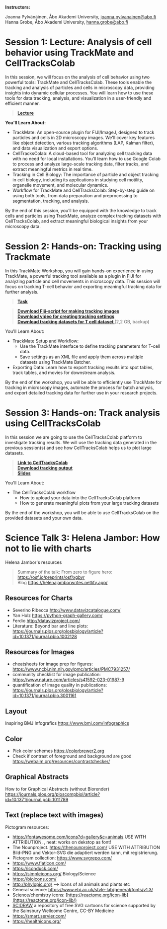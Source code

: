 **Instructors:**

Joanna Pylvänäinen, Åbo Akademi University, joanna.pylvanainen@abo.fi <br /> Hanna Grobe, Åbo Akademi University, hanna.grobe@abo.fi


# Session 1: Lecture: Analysis of cell behavior using TrackMate and CellTracksColab

In this session, we will focus on the analysis of cell behavior using two powerful tools: TrackMate and CellTracksColab. These tools enable the tracking and analysis of particles and cells in microscopy data, providing insights into dynamic cellular processes. You will learn how to use these tools for data tracking, analysis, and visualization in a user-friendly and efficient manner.

> **[Lecture](https://github.com/jpylvanainen/Image_analysis_course_24/blob/main/Presentations/Day4.1_Trackmate_lecture_2024.pdf)**

**You'll Learn About:**
- TrackMate: An open-source plugin for FIJI/ImageJ, designed to track particles and cells in 2D microscopy images. We'll cover key features like object detection, various tracking algorithms (LAP, Kalman filter), and data visualization and export options.
- CellTracksColab: A cloud-based tool for analyzing cell tracking data with no need for local installations. You’ll learn how to use Google Colab to process and analyze large-scale tracking data, filter tracks, and extract meaningful metrics in real time.
- Tracking in Cell Biology: The importance of particle and object tracking in cell biology, including its applications in studying cell motility, organelle movement, and molecular dynamics.
- Workflow for TrackMate and CellTracksColab: Step-by-step guide on using both tools, from data preparation and preprocessing to segmentation, tracking, and analysis.

By the end of this session, you’ll be equipped with the knowledge to track cells and particles using TrackMate, analyze complex tracking datasets with CellTracksColab, and extract meaningful biological insights from your microscopy data.

# Session 2: Hands-on: Tracking using Trackmate

In this TrackMate Workshop, you will gain hands-on experience in using TrackMate, a powerful tracking tool available as a plugin in FIJI for analyzing particle and cell movements in microscopy data. This session will focus on tracking T-cell behavior and exporting meaningful tracking data for further analysis.

> **[Task](https://github.com/jpylvanainen/Image_analysis_course_24/blob/main/Presentations/Day4.2_Trackmate_hands-on_2024.pdf)**

> **[Download Fiji-script for making tracking images](https://drive.google.com/file/d/1VMn8ehvezmtsUgmeqm7FkyQFAHm-UwyP/view?usp=drive_link)** <br />
> **[Download video for creating tracking settings](https://drive.google.com/file/d/1XM86ExLCPQM8se7heTI9SI_jNJcPR_-_/view?usp=drive_link)** <br />
> **[Download tracking datasets for T cell dataset ](https://drive.google.com/drive/folders/1QgwCfLysMCyodSnwkpVoGLC3e_Xr3x5J?usp=drive_link)** (2,2 GB, backup)

You'll Learn About:

- TrackMate Setup and Workflow:
  - Use the TrackMate interface to define tracking parameters for T-cell data.
  - Save settings as an XML file and apply them across multiple datasets using TrackMate Batcher.
- Exporting Data: Learn how to export tracking results into spot tables, track tables, and movies for downstream analysis.

By the end of the workshop, you will be able to efficiently use TrackMate for tracking in microscopy images, automate the process for batch analysis, and export detailed tracking data for further use in your research projects.

# Session 3: Hands-on: Track analysis using CellTracksColab

In this session we are going to use the CellTracksColab platform to investigate tracking results. We will use the tracking data generated in the previous session(s) and see how CellTracksColab helps us to plot large datasets. 

> **[Link to CellTracksColab](https://github.com/CellMigrationLab/CellTracksColab)** <br />
> **[Download tracking output](https://drive.google.com/drive/folders/1UcIp-HBMeizYnuVLvrC5zqIQbLAZYpxG?usp=sharing)** <br />
> **[Slides](https://drive.google.com/file/d/1P0s1Uy419S7hgleyeX3YkTN33DviiwVO/view?usp=sharing)**

You'll Learn About:

- The CellTracksColab workflow
  - How to upload your data into the CellTracksColab platform
  - How to generate meaningful plots from your large tracking datasets

By the end of the workshop, you will be able to use CellTracksColab on the provided datasets and your own data.

# Science Talk 3: Helena Jambor: How not to lie with charts

Helena Jambor's resources
> Summary of the talk:  From zero to figure hero: https://osf.io/preprints/osf/xgbyr <br />
> Blog https://helenajamborwrites.netlify.app/ <br />

## Resources for Charts
- Severino Ribecca http://www.datavizcatalogue.com/
- Yan Holz https://python-graph-gallery.com/
- Ferdio http://datavizproject.com/
- Literature: Beyond bar and line plots: https://journals.plos.org/plosbiology/article?id=10.1371/journal.pbio.1002128

## Resources for Images 
- cheatsheets for image prep for figures: https://www.ncbi.nlm.nih.gov/pmc/articles/PMC7931257/
- community checklist for image publication: https://www.nature.com/articles/s41592-023-01987-9
- quantification of image quality in publications: https://journals.plos.org/plosbiology/article?id=10.1371/journal.pbio.3001161


## Layout 
Inspiring BMJ Infografics https://www.bmj.com/infographics

## Color
- Pick color schemes https://colorbrewer2.org
- Check if contrast of foreground and background are good https://webaim.org/resources/contrastchecker/

## Graphical Abstracts
How to for Graphical Abstracts (without Biorender)
https://journals.plos.org/ploscompbiol/article?id=10.1371/journal.pcbi.1011789

## Text (replace text with images)
Pictogram resources: 
- https://fontawesome.com/icons?d=gallery&c=animals USE WITH ATTRIBUTION, , neat: works on dekstop as font!
- The Nounproject. https://thenounproject.com/ USE WITH ATTRIBUTION Bild-PNG und Vektor-SVG die adaptiert werden kann, mit registrierung.
- Pictogram collection: https://www.svgrepo.com/
- https://www.flaticon.com/
- https://iconduck.com/
- https://simpleicons.org/
Biology/Science
- https://bioicons.com/
- http://phylopic.org/ --> Icons of all animals and plants etc
- General science: https://www.ebi.ac.uk/style-lab/general/fonts/v1.3/
- Science/chemistry icons: [https://reactome.org/icon-lib](https://reactome.org/icon-lib/)
- [SCIDRAW](https://scidraw.io/) a repository of free SVG cartoons for science supported by the Sainsbury Wellcome Centre, CC-BY
Medicine 
- https://smart.servier.com/
- https://healthicons.org/
